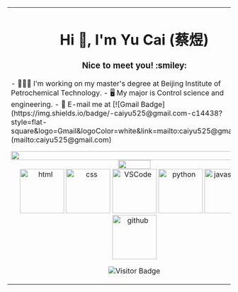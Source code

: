 <!-- dynamic typing effect 动态打字效果 -->
<!-- 👋
<div align="center">
    <div>
        <img src="https://readme-typing-svg.demolab.com?font=Fira+Code&pause=1000&width=800&lines=console.log(%22Hello%2C%20World%22);你好！我是陈子扬！研究计算机视觉方向！&center=true&size=27" />
    </div>

    

</div>
 -->

<!-- knock code pictures 敲代码的图片 -->
<!-- 
<div align="center">
    
<picture>
<source media="(prefers-color-scheme: dark)" srcset="https://cdn.jsdelivr.net/gh/ZYangChen/ZYangChen/assets/images/coding.gif" />
<source media="(prefers-color-scheme: light)" srcset="https://cdn.jsdelivr.net/gh/ZYangChen/ZYangChen/assets/images/developer.svg" height="225px" />
<img src="https://cdn.jsdelivr.net/gh/ZYangChen/ZYangChen/assets/images/coding.gif" />
</picture>

</div>
 -->
<table align="center"  width="100%">
    
<tr><td>

<h1 align="center">Hi 👋, I'm Yu Cai (蔡煜)</h1>
<h3 align="center"> Nice to meet you! :smiley:</h3>
<p width="100%">
- 👨🏻‍🎓 I'm working on my master's degree at Beijing Institute of Petrochemical Technology.
- 🖥️ My major is Control science and engineering.
- 📧 E-mail me at [![Gmail Badge](https://img.shields.io/badge/-caiyu525@gmail.com-c14438?style=flat-square&logo=Gmail&logoColor=white&link=mailto:caiyu525@gmail.com)](mailto:caiyu525@gmail.com)
</p>

<!-- ########################################## 分割 ########################################## -->
<img width="200%" src="https://cdn.jsdelivr.net/gh/ZYangChen/ZYangChen/assets/images/hr.gif" />
<div align="center">
<picture>
    <source media="(prefers-color-scheme: dark)" srcset="https://cdn.jsdelivr.net/gh/YuCai18/YuCai18/profile-snake-contrib/github-contribution-grid-snake-dark.svg/>
    <source media="(prefers-color-scheme: light)" srcset="https://cdn.jsdelivr.net/gh/YuCai18/YuCai18/profile-snake-contrib/github-contribution-grid-snake.svg/>
    <img alt="github-snake" src="https://cdn.jsdelivr.net/gh/ZYangChen/ZYangChen/profile-snake-contrib/github-contribution-grid-snake-dark.svg/>
</picture>
</div>
</td></tr>

</table>

<tr><td>
<!-- 然后是 Languages and Tools 部分 -->
<h3>Languages and Tools:</h3>
<div align="center">

<img width="36%" src="https://cdn.jsdelivr.net/gh/ZYangChen/ZYangChen/assets/images/githubgif.gif" />


<div align="center">
  <img alt-"html5" src="https://media.giphy.com/media/XAxylRMCdpbEWUAvr8/giphy.gif" width="100" title="html">
  <img alt="css" src="https://media.giphy.com/media/fsEaZldNC8A1PJ3mwp/giphy.gif" width="100" title="css">
  <img alt="VSCode" src="https://i.giphy.com/media/IdyAQJVN2kVPNUrojM/200.webp" width="100" title="vscode">
  <img alt="python" src="https://i.giphy.com/media/LMt9638dO8dftAjtco/200.webp" width="100" title="python">
  <img alt="javascript" src="https://media3.giphy.com/media/ln7z2eWriiQAllfVcn/200w.webp" width="100" title="javascript">
  <img alt="github" src="https://i.giphy.com/media/KzJkzjggfGN5Py6nkT/200.webp" width="100" title="github">
</div>

![Visitor Badge](https://visitor-badge.laobi.icu/badge?page_id=YuCai18.YuCai18&left_color=red&right_color=green&left_text=HelloVisitors)

